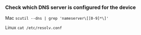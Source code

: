 
### Check which DNS server is configured for the device
Mac
`scutil --dns | grep 'nameserver\[[0-9]*\]'`

Linux
`cat /etc/resolv.conf`
